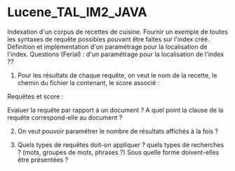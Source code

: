 # Lucene_TAL_IM2_JAVA
Indexation d'un corpus  de recettes de cuisine. Fournir un exemple de toutes les syntaxes de requête possibles pouvant être faites sur  l'index créé. Définition et implémentation d'un paramétrage pour la localisation de l'index.
Questions (Ferial) :
d'un paramétrage pour la localisation de l'index ??


1. Pour les résultats de chaque requête, on veut le nom de la recette, le chemin du fichier la contenant, le score associé :

Requêtes et score :

Evaluer la requête par rapport à un document ? A quel point la clause de la requête correspond-elle au document ?


2. On veut pouvoir paramétrer le nombre de résultats affichés à la fois ?

3. Quels types de requêtes doit-on appliquer ? quels types de recherches ? (mots, groupes de mots, phrases ?) Sous quelle forme doivent-elles être présentées ?


